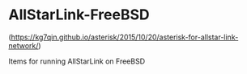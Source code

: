# AllStarLink-FreeBSD

(https://kg7qin.github.io/asterisk/2015/10/20/asterisk-for-allstar-link-network/)

Items for running AllStarLink on FreeBSD
